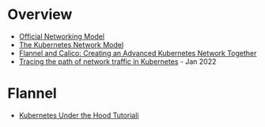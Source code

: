 # Overview
- [Official Networking Model](https://kubernetes.io/docs/concepts/cluster-administration/networking/#the-kubernetes-network-model)
- [The Kubernetes Network Model](https://www.tkng.io/arch/) 
- [Flannel and Calico: Creating an Advanced Kubernetes Network Together](https://medium.com/@yusufkaratoprak/flannel-and-calico-creating-an-advanced-kubernetes-network-together-70046cc0ef0a)
- [Tracing the path of network traffic in Kubernetes](https://learnk8s.io/kubernetes-network-packets) - Jan 2022

# Flannel
- [Kubernetes Under the Hood Tutoriali](https://mvallim.github.io/kubernetes-under-the-hood/documentation/kube-flannel.html)
